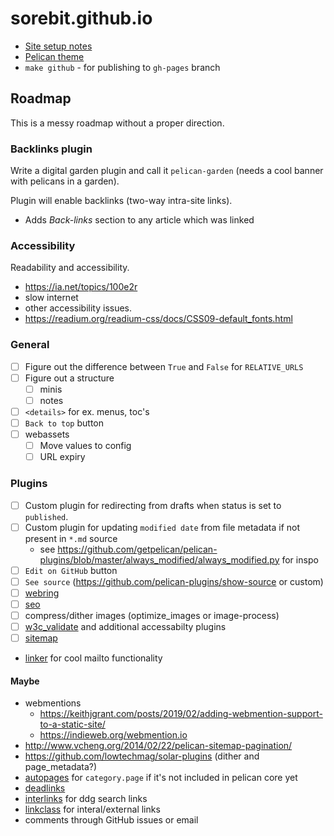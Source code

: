 # sorebit.github.io

- [Site setup notes](#)
- [Pelican theme](https://github.com/sorebit/misun)
- `make github` - for publishing to `gh-pages` branch

## Roadmap

This is a messy roadmap without a proper direction.

### Backlinks plugin

Write a digital garden plugin and call it `pelican-garden` (needs a cool banner with pelicans in a garden).

Plugin will enable backlinks (two-way intra-site links).
- Adds *Back-links* section to any article which was linked

### Accessibility

Readability and accessibility.

- <https://ia.net/topics/100e2r>
- slow internet
- other accessibility issues.
- <https://readium.org/readium-css/docs/CSS09-default_fonts.html>

### General

- [ ] Figure out the difference between `True` and `False` for `RELATIVE_URLS`
- [ ] Figure out a structure
  - [ ] minis
  - [ ] notes
- [ ] `<details>` for ex. menus, toc's
- [ ] `Back to top` button
- [ ] webassets
  - [ ] Move values to config
  - [ ] URL expiry

### Plugins

- [ ] Custom plugin for redirecting from drafts when status is set to `published`.
- [ ] Custom plugin for updating `modified date` from file metadata if not present in `*.md` source
  - see <https://github.com/getpelican/pelican-plugins/blob/master/always_modified/always_modified.py>
    for inspo
- [ ] `Edit on GitHub` button
- [ ] `See source` (<https://github.com/pelican-plugins/show-source> or custom)
- [ ] [webring](https://github.com/XXIIVV/webring)
- [ ] [seo](https://github.com/pelican-plugins/seo)
- [ ] compress/dither images (optimize_images or image-process)
- [ ] [w3c_validate](https://github.com/getpelican/pelican-plugins/tree/master/w3c_validate) and
additional accessabilty plugins
- [ ] [sitemap](https://github.com/pelican-plugins/sitemap)
- [linker](https://github.com/getpelican/pelican-plugins/tree/master/linker) for cool mailto
functionality

#### Maybe

- webmentions
  - <https://keithjgrant.com/posts/2019/02/adding-webmention-support-to-a-static-site/>
  - <https://indieweb.org/webmention.io>
- <http://www.vcheng.org/2014/02/22/pelican-sitemap-pagination/>
- <https://github.com/lowtechmag/solar-plugins> (dither and page_metadata?)
- [autopages](https://github.com/getpelican/pelican-plugins/tree/master/autopages) for
`category.page` if it's not included in pelican core yet
- [deadlinks](https://github.com/silentlamb/pelican-deadlinks/tree/master)
- [interlinks](https://github.com/getpelican/pelican-plugins/tree/master/interlinks) for ddg search
links
- [linkclass](https://github.com/pelican-plugins/linkclass/tree/main) for interal/external links
- comments through GitHub issues or email
